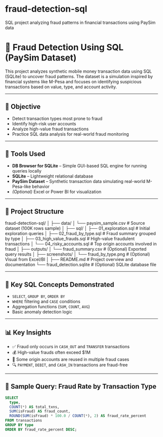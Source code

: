 # fraud-detection-sql
SQL project analyzing fraud patterns in financial transactions using PaySim data

# 💸 Fraud Detection Using SQL (PaySim Dataset)

This project analyzes synthetic mobile money transaction data using SQL (SQLite) to uncover fraud patterns. The dataset is a simulation inspired by financial systems like M-Pesa and focuses on identifying suspicious transactions based on value, type, and account activity.

---

## 📌 Objective

- Detect transaction types most prone to fraud
- Identify high-risk user accounts
- Analyze high-value fraud transactions
- Practice SQL data analysis for real-world fraud monitoring

---

## 🧰 Tools Used

- **DB Browser for SQLite** – Simple GUI-based SQL engine for running queries locally
- **SQLite** – Lightweight relational database
- **PaySim Dataset** – Synthetic transaction data simulating real-world M-Pesa-like behavior
- *(Optional)* Excel or Power BI for visualization

---

## 📂 Project Structure

fraud-detection-sql/
│
├── data/
│ └── paysim_sample.csv # Source dataset (100K rows sample)
│
├── sql/
│ ├── 01_exploration.sql # Initial exploration queries
│ ├── 02_fraud_by_type.sql # Fraud summary grouped by type
│ ├── 03_high_value_frauds.sql # High-value fraudulent transactions
│ └── 04_risky_accounts.sql # Top origin accounts involved in fraud
│
├── outputs/
│ └── fraud_summary.csv # (Optional) Exported query results
│
├── screenshots/
│ └── fraud_by_type.png # (Optional) Visual from Excel/BI
│
├── README.md # Project overview and documentation
└── fraud_detection.sqlite # (Optional) SQLite database file


---

## 🧠 Key SQL Concepts Demonstrated

- `SELECT`, `GROUP BY`, `ORDER BY`
- `WHERE` filtering and `CASE` conditions
- Aggregation functions (`SUM`, `COUNT`, `AVG`)
- Basic anomaly detection logic

---

## 📊 Key Insights

- ✅ Fraud only occurs in `CASH_OUT` and `TRANSFER` transactions
- 💰 High-value frauds often exceed $1M
- 🔁 Some origin accounts are reused in multiple fraud cases
- 🔍 `PAYMENT`, `DEBIT`, and `CASH_IN` transactions are fraud-free

---

## 🔑 Sample Query: Fraud Rate by Transaction Type

```sql
SELECT 
  type,
  COUNT(*) AS total_txns,
  SUM(isFraud) AS fraud_count,
  ROUND(SUM(isFraud) * 100.0 / COUNT(*), 2) AS fraud_rate_percent
FROM transactions
GROUP BY type
ORDER BY fraud_rate_percent DESC;
